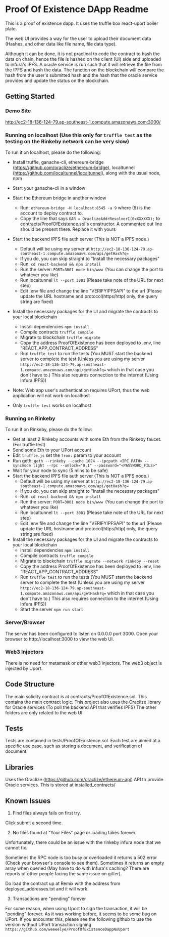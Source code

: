 # Proof Of Existence DApp Readme

This is a proof of existence dapp. It uses the truffle box react-uport boiler plate.

The web UI provides a way for the user to upload their document data (Hashes, and other data like file name, file data type).


Although it can be done, it is not practical to code the contract to hash the data on chain, hence the file is hashed on the client (UI) side and uploaded to infura's IPFS. A oracle service is run such that it will retrieve the file from the IPFS and hash the data.
The function on the blockchain will compare the hash from the user's submitted hash and the hash that the oracle service provides and update the status on the blockchain.

## Getting Started

### Demo Site
http://ec2-18-136-124-79.ap-southeast-1.compute.amazonaws.com:3000/

### Running on localhost (Use this only for `truffle test` as the testing on the Rinkeby network can be very slow)
To run it on localhost, please do the following:
- Install truffle, ganache-cli, ethereum-bridge (https://github.com/oraclize/ethereum-bridge), localtunnel (https://github.com/localtunnel/localtunnel), along with the usual node, npm
- Start your ganache-cli in a window
- Start the Ethereum bridge in another window
  - Run: `ethereum-bridge -H localhost:8545 -a 9` where (9) is the account to deploy contract to.
  - Copy the line that says `OAR = OraclizeAddrResolverI(0xXXXXXX);` to contracts/ProofOfExistence.sol's constructor. A commented out line should be present there. Replace it with yours
- Start the backend IPFS file auth server (This is NOT a IPFS node.)
  - Default will be using my server at `http://ec2-18-136-124-79.ap-southeast-1.compute.amazonaws.com/api/getHash?q=`
  - If you do, you can skip straight to "Install the necessary packages"
  - Run: `cd react-backend && npm install`
  - Run the server: `PORT=3001 node bin/www `(You can change the port to whatever you like)
  - Run localtunnel `lt --port 3001` (Please take note of the URL for next step)
  - Edit .env file and change the line "VERIFYIPFSAPI" to the url (Please update the URL hostname and protocol(https/http) only, the query string are fixed)
- Install the necessary packages for the UI and migrate the contracts to your local blockchain
  - Install dependencies `npm install`
  - Compile contracts `truffle compile`
  - Migrate to blockchain `truffle migrate`
  - Copy the address ProofOfExistence has been deployed to .env, line "REACT_APP_CONTRACT_ADDRESS"
  - Run `truffle test` to run the tests (You MUST start the backend server to complete the test (Unless you are using my server `http://ec2-18-136-124-79.ap-southeast-1.compute.amazonaws.com/api/getHash?q=` which in that case you don't have to.) This also requires connection to the internet (Using Infura IPFS))

- Note: Web app user's authentication requires UPort, thus the web application will not work on localhost
- Only `truffle test` works on localhost

### Running on Rinkeby
To run it on Rinkeby, please do the follow:
- Get at least 2 Rinkeby accounts with some Eth from the Rinkeby faucet. (For truffle test)
- Send some Eth to your UPort account
- Edit `truffle.js` set the `from:` param to your account
- Run geth: `geth --rinkeby --cache 1024 --ipcpath <IPC_PATH> --syncmode light --rpc --unlock="0,1" --password="<PASSWORD_FILE>"`
- Wait for your node to sync (5 mins to be safe)
- Start the backend IPFS file auth server (This is NOT a IPFS node.)
  - Default will be using my server at `http://ec2-18-136-124-79.ap-southeast-1.compute.amazonaws.com/api/getHash?q=`
  - If you do, you can skip straight to "Install the necessary packages"
  - Run: `cd react-backend && npm install`
  - Run the server: `PORT=3001 node bin/www `(You can change the port to whatever you like)
  - Run localtunnel `lt --port 3001` (Please take note of the URL for next step)
  - Edit .env file and change the line "VERIFYIPFSAPI" to the url (Please update the URL hostname and protocol(https/http) only, the query string are fixed)
- Install the necessary packages for the UI and migrate the contracts to your local blockchain
  - Install dependencies `npm install`
  - Compile contracts `truffle compile`
  - Migrate to blockchain `truffle migrate --network rinkeby --reset`
  - Copy the address ProofOfExistence has been deployed to .env, line "REACT_APP_CONTRACT_ADDRESS"
  - Run `truffle test` to run the tests (You MUST start the backend server to complete the test (Unless you are using my server `http://ec2-18-136-124-79.ap-southeast-1.compute.amazonaws.com/api/getHash?q=` which in that case you don't have to.) This also requires connection to the internet (Using Infura IPFS))
  - Start the server `npm run start`

### Server/Browser
The server has been configured to listen on 0.0.0.0 port 3000. Open your browser to http://localhost:3000 to view the web UI.

### Web3 Injectors
There is no need for metamask or other web3 injectors. The web3 object is injected by Uport.

## Code Structure
The main solidity contract is at contracts/ProofOfExistence.sol. This contains the main contract logic.
This project also uses the Oraclize library for Oracle services (To poll the backend API that verifies IPFS)
The other folders are only related to the web UI

## Tests
Tests are contained in tests/ProofOfExistence.sol.
Each test are aimed at a specific use case, such as storing a document, and verification of document.

## Libraries
Uses the Oraclize (https://github.com/oraclize/ethereum-api) API to provide Oracle services. This is stored at installed_contracts/

## Known Issues
1) Find files always fails on first try.


Click submit a second time.


2) No files found at "Your Files" page or loading takes forever.


Unfortunately, there could be an issue with the rinkeby infura node that we cannot fix. 


Sometimes the RPC node is too busy or overloaded it returns a 502 error (Check your browser's console to see them). 
Sometimes it returns an empty array when queried (May have to do with Infura's caching? There are reports of other people facing the same issue on gitter). 


Do load the contract up at Remix with the address from deployed_addresses.txt and it will work.


3) Transactions are "pending" forever 


For some reason, when using Uport to sign the transaction, it will be "pending" forever. As it was working before, it seems to be some bug on UPort.
If you encounter this, please see the following github to use the version without UPort transaction signing `https://github.com/weeeelye/ProofOfExistenceDappNoUport`
